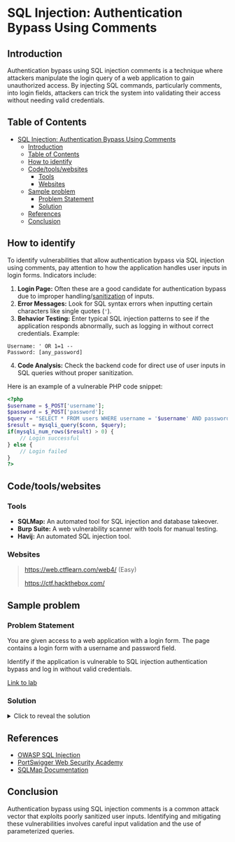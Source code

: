 # SQL Injection: Authentication Bypass Using Comments

## Introduction

Authentication bypass using SQL injection comments is a technique where attackers manipulate the login query of a web application to gain unauthorized access. By injecting SQL commands, particularly comments, into login fields, attackers can trick the system into validating their access without needing valid credentials.

## Table of Contents

- [SQL Injection: Authentication Bypass Using Comments](#sql-injection-authentication-bypass-using-comments)
  - [Introduction](#introduction)
  - [Table of Contents](#table-of-contents)
  - [How to identify](#how-to-identify)
  - [Code/tools/websites](#code-tools-websites)
    - [Tools](#tools)
    - [Websites](#websites)
  - [Sample problem](#sample-problem)
    - [Problem Statement](#problem-statement)
    - [Solution](#solution)
  - [References](#references)
  - [Conclusion](#conclusion)

## How to identify

To identify vulnerabilities that allow authentication bypass via SQL injection using comments, pay attention to how the application handles user inputs in login forms. Indicators include:

1. **Login Page:** Often these are a good candidate for authentication bypass due to improper handling/[sanitization](https://www.webopedia.com/definitions/input-sanitization/) of inputs.
2. **Error Messages:** Look for SQL syntax errors when inputting certain characters like single quotes (`'`).
3. **Behavior Testing:** Enter typical SQL injection patterns to see if the application responds abnormally, such as logging in without correct credentials. Example:
```
Username: ' OR 1=1 --
Password: [any_password]
```
4. **Code Analysis:** Check the backend code for direct use of user inputs in SQL queries without proper sanitization.

Here is an example of a vulnerable PHP code snippet:
```php
<?php
$username = $_POST['username'];
$password = $_POST['password'];
$query = "SELECT * FROM users WHERE username = '$username' AND password = '$password'";
$result = mysqli_query($conn, $query);
if(mysqli_num_rows($result) > 0) {
    // Login successful
} else {
    // Login failed
}
?>
```

## Code/tools/websites

### Tools
- **SQLMap:** An automated tool for SQL injection and database takeover.
- **Burp Suite:** A web vulnerability scanner with tools for manual testing.
- **Havij:** An automated SQL injection tool.

### Websites
> https://web.ctflearn.com/web4/ (Easy)
> 
> https://ctf.hackthebox.com/ 

## Sample problem

### Problem Statement
You are given access to a web application with a login form. 
The page contains a login form with a username and password field.

Identify if the application is vulnerable to SQL injection authentication bypass and log in without valid credentials.

[Link to lab](https://portswigger.net/web-security/sql-injection/lab-login-bypass)

### Solution
<details>
<summary>Click to reveal the solution</summary>

You can manipulate the SQL query by making the `WHERE` clause to always evaluate to true.

- **Manipulating the Username Input**: Instead of providing a valid username, you can input the as `administrator'--`. This works as follows:
  - We use the username `administrator` and close the field using '.
  - The `--` comments out the rest of the query, effectively ignoring the password check.


- **Resulting SQL Query**: In the backend, when combined with the original query, it would look like this:
  ```sql
  SELECT * FROM `users` WHERE `username` = 'administrator'--' AND `password` = '';
  ```

- This modified query causes the database to return all records because the `WHERE` clause is always true due to the `true` condition. As a result, the authentication check is bypassed, allowing you to log in without knowing the correct password.

This technique leverages the fact that SQL interprets certain sequences of characters as commands, such as `--` for commenting out the rest of the line, and `OR true` for creating a condition that always evaluates to true.
</details>


## References

- [OWASP SQL Injection](https://owasp.org/www-community/attacks/SQL_Injection)
- [PortSwigger Web Security Academy](https://portswigger.net/web-security/sql-injection)
- [SQLMap Documentation](https://sqlmap.org/)

## Conclusion

Authentication bypass using SQL injection comments is a common attack vector that exploits poorly sanitized user inputs. Identifying and mitigating these vulnerabilities involves careful input validation and the use of parameterized queries.
